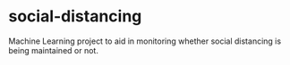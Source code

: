 # social-distancing

Machine Learning project to aid in monitoring whether social distancing is being maintained or not.
